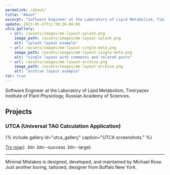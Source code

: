 ```yaml
---
permalink: /about/
title: "About"
excerpt: "Software Engineer at the Laboratory of Lipid Metabolism, Timiryazev Institute of Plant Physiology, Russian Academy of Sciences."
update: 2023-05-27T11:59:26-04:00
utca_gallery:
  - url: /assets/images/mm-layout-splash.png
    image_path: /assets/images/mm-layout-splash.png
    alt: "splash layout example"
  - url: /assets/images/mm-layout-single-meta.png
    image_path: /assets/images/mm-layout-single-meta.png
    alt: "single layout with comments and related posts"
  - url: /assets/images/mm-layout-archive.png
    image_path: /assets/images/mm-layout-archive.png
    alt: "archive layout example"
toc: true
---
```


Software Engineer at the Laboratory of Lipid Metabolism, Timiryazev Institute of Plant Physiology, Russian Academy of Sciences.

## Projects

### UTCA (Universal TAG Calculation Application)

{% include gallery id="utca_gallery" caption="UTCA screenshots." %}

[Try now](https://ippras.github.io/utca){: .btn .btn--success .btn--large}

---

Minimal Mistakes is designed, developed, and maintained by Michael Rose. Just another boring, tattooed, designer from Buffalo New York.
